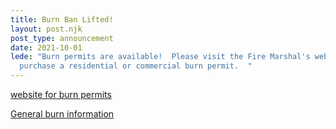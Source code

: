 ```yaml
---
title: Burn Ban Lifted!
layout: post.njk
post_type: announcement
date: 2021-10-01
lede: "Burn permits are available!  Please visit the Fire Marshal's website to
  purchase a residential or commercial burn permit.  "
---
```

[website for burn permits](https://www.sanjuanco.com/1091/Fire-Risk-Burn-Permits)

[General burn information](https://www.sanjuanco.com/1088/Fire-Marshal)